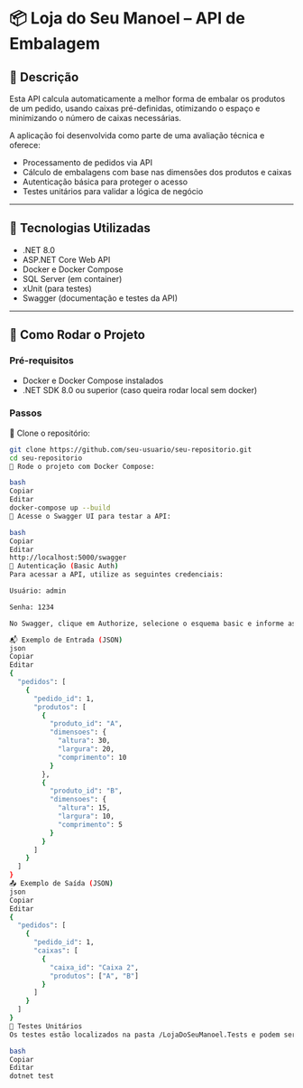 # 📦 Loja do Seu Manoel – API de Embalagem

## 📝 Descrição
Esta API calcula automaticamente a melhor forma de embalar os produtos de um pedido, usando caixas pré-definidas, otimizando o espaço e minimizando o número de caixas necessárias.

A aplicação foi desenvolvida como parte de uma avaliação técnica e oferece:
- Processamento de pedidos via API
- Cálculo de embalagens com base nas dimensões dos produtos e caixas
- Autenticação básica para proteger o acesso
- Testes unitários para validar a lógica de negócio

---

## 🚀 Tecnologias Utilizadas
- .NET 8.0
- ASP.NET Core Web API
- Docker e Docker Compose
- SQL Server (em container)
- xUnit (para testes)
- Swagger (documentação e testes da API)

---

## 📂 Como Rodar o Projeto

### Pré-requisitos
- Docker e Docker Compose instalados
- .NET SDK 8.0 ou superior (caso queira rodar local sem docker)

### Passos

🔹 Clone o repositório:
```bash
git clone https://github.com/seu-usuario/seu-repositorio.git
cd seu-repositorio
🔹 Rode o projeto com Docker Compose:

bash
Copiar
Editar
docker-compose up --build
🔹 Acesse o Swagger UI para testar a API:

bash
Copiar
Editar
http://localhost:5000/swagger
🔐 Autenticação (Basic Auth)
Para acessar a API, utilize as seguintes credenciais:

Usuário: admin

Senha: 1234

No Swagger, clique em Authorize, selecione o esquema basic e informe as credenciais.

📬 Exemplo de Entrada (JSON)
json
Copiar
Editar
{
  "pedidos": [
    {
      "pedido_id": 1,
      "produtos": [
        {
          "produto_id": "A",
          "dimensoes": {
            "altura": 30,
            "largura": 20,
            "comprimento": 10
          }
        },
        {
          "produto_id": "B",
          "dimensoes": {
            "altura": 15,
            "largura": 10,
            "comprimento": 5
          }
        }
      ]
    }
  ]
}
📤 Exemplo de Saída (JSON)
json
Copiar
Editar
{
  "pedidos": [
    {
      "pedido_id": 1,
      "caixas": [
        {
          "caixa_id": "Caixa 2",
          "produtos": ["A", "B"]
        }
      ]
    }
  ]
}
🧪 Testes Unitários
Os testes estão localizados na pasta /LojaDoSeuManoel.Tests e podem ser executados com:

bash
Copiar
Editar
dotnet test
